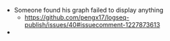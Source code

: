 - Someone found his graph failed to display anything
	- https://github.com/pengx17/logseq-publish/issues/40#issuecomment-1227873613
-